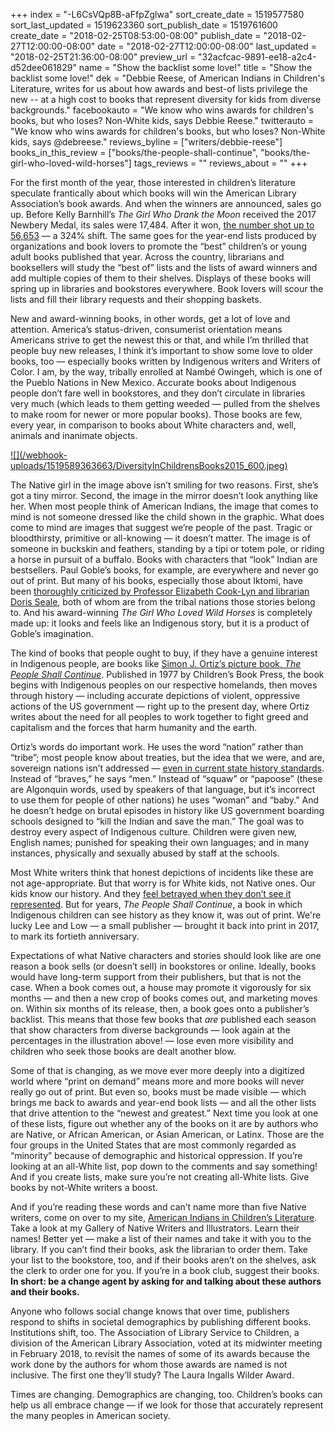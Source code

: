 +++
index = "-L6CsVQp8B-aFfpZglwa"
sort_create_date = 1519577580
sort_last_updated = 1519623360
sort_publish_date = 1519761600
create_date = "2018-02-25T08:53:00-08:00"
publish_date = "2018-02-27T12:00:00-08:00"
date = "2018-02-27T12:00:00-08:00"
last_updated = "2018-02-25T21:36:00-08:00"
preview_url = "32acfcac-9891-ee18-a2c4-d52dee061829"
name = "Show the backlist some love!"
title = "Show the backlist some love!"
dek = "Debbie Reese, of American Indians in Children's Literature, writes for us about how awards and best-of lists privilege the new -- at a high cost to books that represent diversity for kids from diverse backgrounds."
facebookauto = "We know who wins awards for children's books, but who loses? Non-White kids, says Debbie Reese."
twitterauto = "We know who wins awards for children's books, but who loses? Non-White kids, says @debreese."
reviews_byline = ["writers/debbie-reese"]
books_in_this_review = ["books/the-people-shall-continue", "books/the-girl-who-loved-wild-horses"]
tags_reviews = ""
reviews_about = ""
+++

<p>For the first month of the year, those interested in children’s literature speculate frantically about which books will win the American Library Association’s book awards. And when the winners are announced, sales go up. Before Kelly Barnhill’s <em>The Girl Who Drank the Moon</em> received the 2017 Newbery Medal, its sales were 17,484. After it won, <a href="http://www.slj.com/2018/02/books-media/caldecott-newbery-medals-translate-bigger-short-term-sales/">the number shot up to 56,653</a> — a 324% shift. The same goes for the year-end lists produced by organizations and book lovers to promote the “best” children’s or young adult books published that year. Across the country, librarians and booksellers will study the “best of” lists and the lists of award winners and add multiple copies of them to their shelves. Displays of these books will spring up in libraries and bookstores everywhere. Book lovers will scour the lists and fill their library requests and their shopping baskets.</p>

<p>New and award-winning books, in other words, get a lot of love and attention. America’s status-driven, consumerist orientation means Americans strive to get the newest this or that, and while I’m thrilled that people buy new releases, I think it’s important to show some love to older books, too — especially books written by Indigenous writers and Writers of Color. I am, by the way, tribally enrolled at Nambé Owingeh, which is one of the Pueblo Nations in New Mexico. Accurate books about Indigenous people don’t fare well in bookstores, and they don’t circulate in libraries very much (which leads to them getting weeded — pulled from the shelves to make room for newer or more popular books). Those books are few, every year, in comparison to books about White characters and, well, animals and inanimate objects.</p>

<p class="image"><a target="_blank" href="http://www.seattlereviewofbooks.com/webhook-uploads/1519589398163/DiversityInChildrensBooks2015_f.jpg">![](/webhook-uploads/1519589363663/DiversityInChildrensBooks2015_600.jpeg)</a></p>

<p class="noindent">The Native girl in the image above isn’t smiling for two reasons. First, she’s got a tiny mirror. Second, the image in the mirror doesn’t look anything like her. When most people think of American Indians, the image that comes to mind is not someone dressed like the child shown in the graphic. What does come to mind are images that suggest we’re people of the past. Tragic or bloodthirsty, primitive or all-knowing — it doesn’t matter. The image is of someone in buckskin and feathers, standing by a tipi or totem pole, or riding a horse in pursuit of a buffalo. Books with characters that “look” Indian are bestsellers. Paul Goble’s books, for example, are everywhere and never go out of print. But many of his books, especially those about Iktomi, have been <a href="https://americanindiansinchildrensliterature.blogspot.com/2009/07/about-paul-goble-and-his-books.html">thoroughly criticized by Professor Elizabeth Cook-Lyn and librarian Doris Seale</a>, both of whom are from the tribal nations those stories belong to. And his award-winning <em>The Girl Who Loved Wild Horses</em> is completely made up: it looks and feels like an Indigenous story, but it is a product of Goble’s imagination.</p>

<p>The kind of books that people ought to buy, if they have a genuine interest in Indigenous people, are books like <a href="https://americanindiansinchildrensliterature.blogspot.com/2006/12/simon-ortizs-people-shall-continue.html">Simon J. Ortiz’s picture book, <em>The People Shall Continue</em></a>. Published in 1977 by Children’s Book Press, the book begins with Indigenous peoples on our respective homelands, then moves through history — including accurate depictions of violent, oppressive actions of the US government — right up to the present day, where Ortiz writes about the need for all peoples to work together to fight greed and capitalism and the forces that harm humanity and the earth. </p>

<p>Ortiz’s words do important work. He uses the word “nation” rather than “tribe”; most people know about treaties, but the idea that we were, and are, sovereign nations isn’t addressed — <a href="http://www.tandfonline.com/doi/abs/10.1080/00933104.2014.999849?journalCode=utrs20">even in current state history standards</a>. Instead of “braves,” he says “men.” Instead of “squaw” or “papoose” (these are Algonquin words, used by speakers of that language, but it’s incorrect to use them for people of other nations) he uses “woman” and “baby.” And he doesn’t hedge on brutal episodes in history like US government boarding schools designed to “kill the Indian and save the man.” The goal was to destroy every aspect of Indigenous culture. Children were given new, English names; punished for speaking their own languages; and in many instances, physically and sexually abused by staff at the schools. </p>

<p>Most White writers think that honest depictions of incidents like these are not age-appropriate. But that worry is for White kids, not Native ones. Our kids know our history. And they <a href="https://americanindiansinchildrensliterature.blogspot.com/2013/11/taylor-5th-grader-do-you-mean-all-those.html">feel betrayed when they don’t see it represented</a>. But for years, <em>The People Shall Continue</em>, a book in which Indigenous children can see history as they know it, was out of print. We're lucky Lee and Low — a small publisher — brought it back into print in 2017, to mark its fortieth anniversary.</p>

<p>Expectations of what Native characters and stories should look like are one reason a book sells (or doesn’t sell) in bookstores or online. Ideally, books would have long-term support from their publishers, but that is not the case. When a book comes out, a house may promote it vigorously for six months — and then a new crop of books comes out, and marketing moves on. Within six months of its release, then, a book goes onto a publisher’s backlist. This means that those few books that <em>are</em> published each season that show characters from diverse backgrounds — look again at the percentages in the illustration above! — lose even more visibility and children who seek those books are dealt another blow. </p>

<p>Some of that is changing, as we move ever more deeply into a digitized world where “print on demand” means more and more books will never really go out of print. But even so, books must be made visible — which brings me back to awards and year-end book lists — and all the other lists that drive attention to the “newest and greatest.” Next time you look at one of these lists, figure out whether any of the books on it are by authors who are Native, or African American, or Asian American, or Latinx. Those are the four groups in the United States that are most commonly regarded as “minority” because of demographic and historical oppression. If you’re looking at an all-White list, pop down to the comments and say something! And if you create lists, make sure you’re not creating all-White lists. Give books by not-White writers a boost.</p>

<p>And if you’re reading these words and can’t name more than five Native writers, come on over to my site, <a href="https://americanindiansinchildrensliterature.blogspot.com/">American Indians in Children’s Literature</a>. Take a look at my Gallery of Native Writers and Illustrators. Learn their names! Better yet — make a list of their names and take it with you to the library. If you can’t find their books, ask the librarian to order them. Take your list to the bookstore, too, and if their books aren’t on the shelves, ask the clerk to order one for you. If you’re in a book club, suggest their books. <strong>In short: be a change agent by asking for and talking about these authors and their books.</strong></p>

<p>Anyone who follows social change knows that over time, publishers respond to shifts in societal demographics by publishing different books. Institutions shift, too. The Association of Library Service to Children, a division of the American Library Association, voted at its midwinter meeting in February 2018, to revisit the names of some of its awards because the work done by the authors for whom those awards are named is not inclusive. The first one they’ll study? The Laura Ingalls Wilder Award.</p>

<p>Times are changing. Demographics are changing, too. Children’s books can help us all embrace change — if we look for those that accurately represent the many peoples in American society. </p>